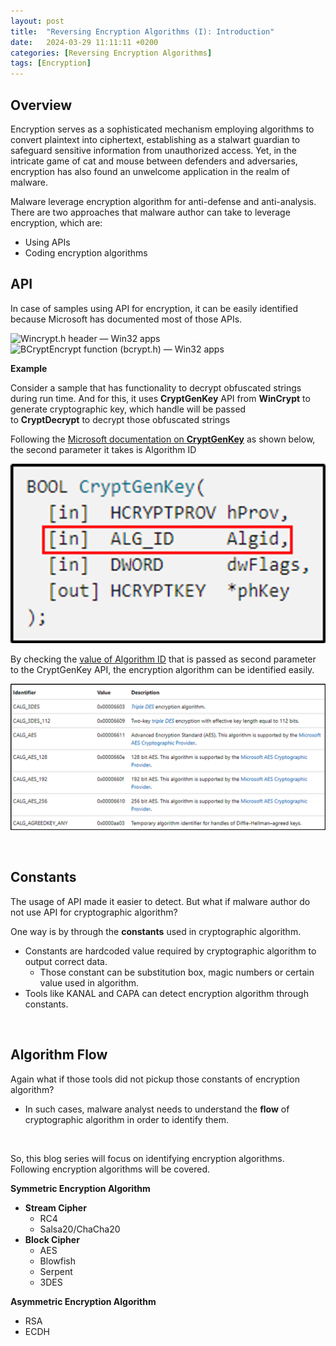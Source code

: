 ```yaml
---
layout:	post
title:  "Reversing Encryption Algorithms (I): Introduction"
date:   2024-03-29 11:11:11 +0200
categories: [Reversing Encryption Algorithms]
tags: [Encryption]
---
```


## Overview

Encryption serves as a sophisticated mechanism employing algorithms to convert plaintext into ciphertext, establishing as a stalwart guardian to safeguard sensitive information from unauthorized access. Yet, in the intricate game of cat and mouse between defenders and adversaries, encryption has also found an unwelcome application in the realm of malware.

Malware leverage encryption algorithm for anti-defense and anti-analysis. There are two approaches that malware author can take to leverage encryption, which are:

- Using APIs
- Coding encryption algorithms

## API

In case of samples using API for encryption, it can be easily identified because Microsoft has documented most of those APIs.

![Wincrypt.h header — Win32 apps](https://learn.microsoft.com/en-us/windows/win32/api/wincrypt/)
![BCryptEncrypt function (bcrypt.h) — Win32 apps](https://learn.microsoft.com/en-us/windows/win32/api/bcrypt/nf-bcrypt-bcryptencrypt)

**Example**

Consider a sample that has functionality to decrypt obfuscated strings during run time. And for this, it uses **CryptGenKey** API from **WinCrypt** to generate cryptographic key, which handle will be passed to **CryptDecrypt** to decrypt those obfuscated strings

Following the [Microsoft documentation on **CryptGenKey**](https://learn.microsoft.com/en-us/windows/win32/api/wincrypt/nf-wincrypt-cryptdecrypt) as shown below, the second parameter it takes is Algorithm ID

![CryptDecrypt](/images/2024-03-29-Reversing-Encryption-Algorithm-I/CryptDecrypt.png)

By checking the [value of Algorithm ID](https://learn.microsoft.com/en-us/windows/win32/seccrypto/alg-id) that is passed as second parameter to the CryptGenKey API, the encryption algorithm can be identified easily.

![AlgorithmID](/images/2024-03-29-Reversing-Encryption-Algorithm-I/AlgorithmID.png)

<br>

## Constants

The usage of API made it easier to detect. But what if malware author do not use API for cryptographic algorithm?

One way is by through the **constants** used in cryptographic algorithm.
- Constants are hardcoded value required by cryptographic algorithm to output correct data.
    - Those constant can be substitution box, magic numbers or certain value used in algorithm.
- Tools like KANAL and CAPA can detect encryption algorithm through constants.

<br>

## Algorithm Flow

Again what if those tools did not pickup those constants of encryption algorithm? 
- In such cases, malware analyst needs to understand the **flow** of cryptographic algorithm in order to identify them. 

<br>

So, this blog series will focus on identifying encryption algorithms. Following encryption algorithms will be covered.

**Symmetric Encryption Algorithm**
- **Stream Cipher**
    - RC4
    - Salsa20/ChaCha20
- **Block Cipher**
    - AES
    - Blowfish
    - Serpent
    - 3DES

**Asymmetric Encryption Algorithm**
- RSA
- ECDH